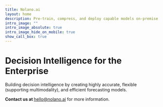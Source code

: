```yaml
---
title: Nolano.ai
layout: home
description: Pre-train, compress, and deploy capable models on-premise or on the cloud.
intro_image: ""
intro_image_absolute: true
intro_image_hide_on_mobile: true
show_call_box: true
---
```

# Decision Intelligence for the Enterprise

Building decision intelligence by creating highly accurate, flexible (supporting multimodality), and efficient forecasting models.

<b> Contact us at </b>  [hello@nolano.ai](mailto:hello@nolano.ai) for more information.

